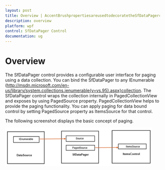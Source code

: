 ```yaml
---
layout: post
title: Overview | AccentBrushpropertiesareusedtodecoratetheSfDataPagercontrolwithasolidcolor.TherearetwoAccentBrushpropertiesintheSfDataPager | wpf | Syncfusion
description: overview
platform: wpf
control: SfDataPager Control
documentation: ug
---
```


# Overview

The SfDataPager control provides a configurable user interface for paging using a data collection. You can bind the SfDataPager to any IEnumerable <a>(http://msdn.microsoft.com/en-us/library/system.collections.ienumerable(v=vs.95).aspx)collection</a>. The SfDataPager control wraps the collection internally in PagedCollectionView and exposes by using PagedSource property. PagedCollectionView helps to provide the paging functionality. You can apply paging for data bound control by setting PagedSource property as ItemsSource for that control.

The following screenshot displays the basic concept of paging.

![A:/Dcumentationimages/sfmulticolumnimage/sfdatapager/datapagerstructure.png](Overview_images/Overview_img1.png)



